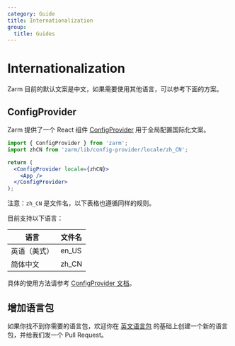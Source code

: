 ```yaml
---
category: Guide
title: Internationalization
group:
  title: Guides
---
```


# Internationalization

Zarm 目前的默认文案是中文，如果需要使用其他语言，可以参考下面的方案。

## ConfigProvider

Zarm 提供了一个 React 组件 [ConfigProvider](#/components/config-provider) 用于全局配置国际化文案。

```jsx | pure
import { ConfigProvider } from 'zarm';
import zhCN from 'zarm/lib/config-provider/locale/zh_CN';

return (
  <ConfigProvider locale={zhCN}>
    <App />
  </ConfigProvider>
);
```

注意：`zh_CN` 是文件名，以下表格也遵循同样的规则。

目前支持以下语言：

| 语言         | 文件名 |
| ------------ | ------ |
| 英语（美式） | en_US  |
| 简体中文     | zh_CN  |

具体的使用方法请参考 [ConfigProvider 文档](#/components/config-provider)。

## 增加语言包

如果你找不到你需要的语言包，欢迎你在 <a href="https://github.com/ZhongAnTech/zarm/blob/master/packages/zarm/src/config-provider/locale/en_US.tsx" target="_blank">英文语言包</a> 的基础上创建一个新的语言包，并给我们发一个 Pull Request。

